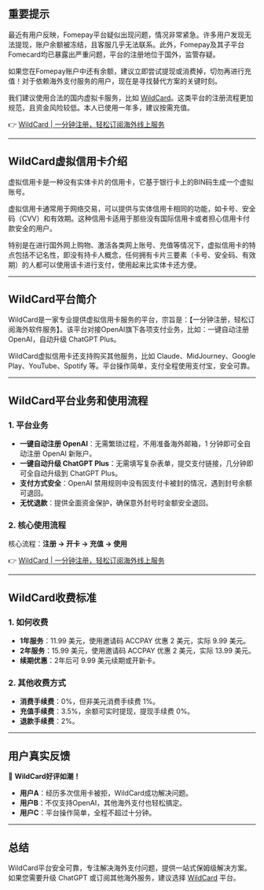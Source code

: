 ## 重要提示

最近有用户反映，Fomepay平台疑似出现问题，情况非常紧急。许多用户发现无法提现，账户余额被冻结，且客服几乎无法联系。此外，Fomepay及其子平台Fomecard均已暴露出严重问题，平台的注册地位于国外，监管存疑。

如果您在Fomepay账户中还有余额，建议立即尝试提现或消费掉，切勿再进行充值！对于依赖海外支付服务的用户，现在是寻找替代方案的关键时刻。

我们建议使用合法的国内虚拟卡服务，比如 [WildCard](https://bit.ly/bewildcard)。这类平台的注册流程更加规范，且资金风险较低。本人已使用一年多，建议按需充值。

👉 [WildCard | 一分钟注册，轻松订阅海外线上服务](https://bit.ly/bewildcard)

---

## WildCard虚拟信用卡介绍

虚拟信用卡是一种没有实体卡片的信用卡，它基于银行卡上的BIN码生成一个虚拟账号。

虚拟信用卡通常用于网络交易，可以提供与实体信用卡相同的功能，如卡号、安全码（CVV）和有效期。这种信用卡适用于那些没有国际信用卡或者担心信用卡付款安全的用户。

特别是在进行国外网上购物、激活各类网上账号、充值等情况下，虚拟信用卡的特点包括不记名性，即没有持卡人概念，任何拥有卡片三要素（卡号、安全码、有效期）的人都可以使用该卡进行支付，使用起来比实体卡还方便。

---

## WildCard平台简介

WildCard是一家专业提供虚拟信用卡服务的平台，宗旨是：【一分钟注册，轻松订阅海外软件服务】。该平台对接OpenAI旗下各项支付业务，比如：一键自动注册 OpenAI，自动升级 ChatGPT Plus。

WildCard虚拟信用卡还支持购买其他服务，比如 Claude、MidJourney、Google Play、YouTube、Spotify 等。平台操作简单，支付全程使用支付宝，安全可靠。

---

## WildCard平台业务和使用流程

### 1. 平台业务

- **一键自动注册 OpenAI**：无需繁琐过程，不用准备海外邮箱，1 分钟即可全自动注册 OpenAI 新账户。
- **一键自动升级 ChatGPT Plus**：无需填写复杂表单，提交支付链接，几分钟即可全自动升级到 ChatGPT Plus。
- **支付方式安全**：OpenAI 禁用规则中没有因支付卡被封的情况，遇到封号余额可退回。
- **无忧退款**：提供全面资金保护，确保意外封号时金额安全退回。

### 2. 核心使用流程

核心流程：**注册 → 开卡 → 充值 → 使用**

👉 [WildCard | 一分钟注册，轻松订阅海外线上服务](https://bit.ly/bewildcard)

---

## WildCard收费标准

### 1. 如何收费

- **1年服务**：11.99 美元，使用邀请码 ACCPAY 优惠 2 美元，实际 9.99 美元。
- **2年服务**：15.99 美元，使用邀请码 ACCPAY 优惠 2 美元，实际 13.99 美元。
- **续期优惠**：2年后可 9.99 美元续期或开新卡。

### 2. 其他收费方式

- **消费手续费**：0%，但非美元消费手续费 1%。
- **充值手续费**：3.5%，余额可实时提现，提现手续费 0%。
- **退款手续费**：2%。

---

## 用户真实反馈

🎉 **WildCard好评如潮！**

- **用户A**：经历多次信用卡被拒，WildCard成功解决问题。
- **用户B**：不仅支持OpenAI，其他海外支付也轻松搞定。
- **用户C**：平台操作简单，全程不超过十分钟。

---

## 总结

WildCard平台安全可靠，专注解决海外支付问题，提供一站式保姆级解决方案。如果您需要升级 ChatGPT 或订阅其他海外服务，建议选择 [WildCard](https://bit.ly/bewildcard) 平台。